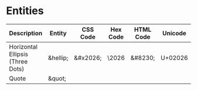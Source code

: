 # Entities

| Description | Entity | CSS Code | Hex Code | HTML Code | Unicode |  
| --- | --- | --- | --- | --- | --- |  
| Horizontal Ellipsis (Three Dots) | \&hellip; | \&#x2026; | \2026 | \&#8230; | U+02026 |  
| Quote | \&quot; |  |  |  |  |

